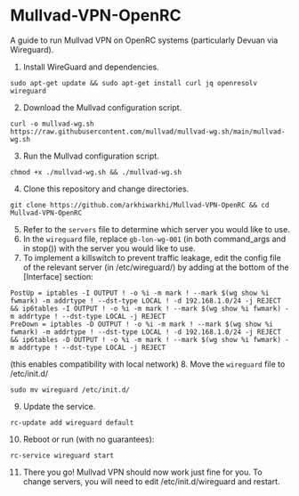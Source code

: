 # Mullvad-VPN-OpenRC
A guide to run Mullvad VPN on OpenRC systems (particularly Devuan via Wireguard).

1. Install WireGuard and dependencies.
```
sudo apt-get update && sudo apt-get install curl jq openresolv wireguard
```
2. Download the Mullvad configuration script.
```
curl -o mullvad-wg.sh https://raw.githubusercontent.com/mullvad/mullvad-wg.sh/main/mullvad-wg.sh
```
3. Run the Mullvad configuration script.
```
chmod +x ./mullvad-wg.sh && ./mullvad-wg.sh
```
4. Clone this repository and change directories.
```
git clone https://github.com/arkhiwarkhi/Mullvad-VPN-OpenRC && cd Mullvad-VPN-OpenRC
```
5. Refer to the ```servers``` file to determine which server you would like to use.
6. In the ```wireguard``` file, replace ```gb-lon-wg-001``` (in both command_args and in stop()) with the server you would like to use.
7. To implement a killswitch to prevent traffic leakage, edit the config file of the relevant server (in /etc/wireguard/) by adding at the bottom of the [Interface] section:
```
PostUp = iptables -I OUTPUT ! -o %i -m mark ! --mark $(wg show %i fwmark) -m addrtype ! --dst-type LOCAL ! -d 192.168.1.0/24 -j REJECT && ip6tables -I OUTPUT ! -o %i -m mark ! --mark $(wg show %i fwmark) -m addrtype ! --dst-type LOCAL -j REJECT
PreDown = iptables -D OUTPUT ! -o %i -m mark ! --mark $(wg show %i fwmark) -m addrtype ! --dst-type LOCAL ! -d 192.168.1.0/24 -j REJECT && ip6tables -D OUTPUT ! -o %i -m mark ! --mark $(wg show %i fwmark) -m addrtype ! --dst-type LOCAL -j REJECT
```
(this enables compatibility with local network)
8. Move the ```wireguard``` file to /etc/init.d/
```
sudo mv wireguard /etc/init.d/
```
9. Update the service.
```
rc-update add wireguard default
```
10. Reboot or run (with no guarantees):
```
rc-service wireguard start
```
11. There you go! Mullvad VPN should now work just fine for you. To change servers, you will need to edit /etc/init.d/wireguard and restart.
